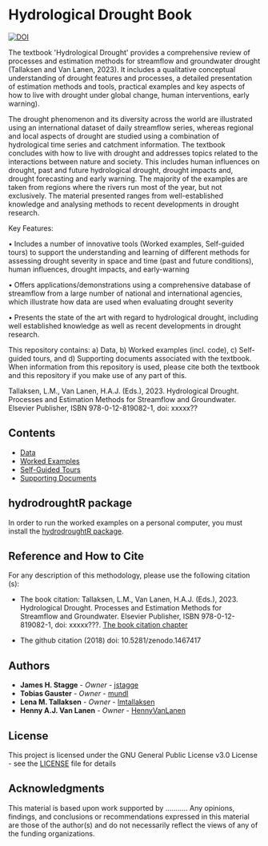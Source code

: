 # Hydrological Drought Book

[![DOI](https://zenodo.org/badge/DOI/10.5281/zenodo.146.svg)](https://doi.org/10.5281/zenodo.146)

The textbook 'Hydrological Drought' provides a comprehensive review of processes and estimation methods for streamflow and groundwater drought (Tallaksen and Van Lanen, 2023). It includes a qualitative conceptual understanding of drought features and processes, a detailed presentation of estimation methods and tools, practical examples and key aspects of how to live with drought under global change, human interventions, early warning).

The drought phenomenon and its diversity across the world are illustrated using an international dataset of daily streamflow series, whereas regional and local aspects of drought are studied using a combination of hydrological time series and catchment information. The textbook concludes with how to live with drought and addresses topics related to the interactions between nature and society. This includes human influences on drought, past and future hydrological drought, drought impacts and, drought forecasting and early warning. The majority of the examples are taken from regions where the rivers run most of the year, but not exclusively. The material presented ranges from well-established knowledge and analysing methods to recent developments in drought research.

Key Features:

•	Includes a number of innovative tools (Worked examples, Self-guided tours) to support the understanding and learning of different methods for assessing drought severity in space and time (past and future conditions), human influences, drought impacts, and early-warning

•	Offers applications/demonstrations using a comprehensive database of streamflow from a large number of national and international agencies, which  illustrate how data are used when evaluating drought severity

•	Presents the state of the art with regard to hydrological drought, including well established knowledge as well as recent developments in drought research.

This repository contains: a) Data, b) Worked examples (incl. code), c) Self-guided tours, and d) Supporting documents associated with the textbook. When information from this repository is used, please cite both the textbook and this repository if you make use of any part of this.

Tallaksen, L.M., Van Lanen, H.A.J. (Eds.), 2023. Hydrological Drought. Processes and Estimation Methods for Streamflow and Groundwater. Elsevier Publisher, ISBN 978-0-12-819082-1, doi: xxxxx??

## Contents

* [Data](https://github.com/HydroDrought/hydrodroughtBook/tree/master/data)
* [Worked Examples](https://github.com/HydroDrought/hydrodroughtBook/tree/master/worked_examples)
* [Self-Guided Tours](https://github.com/HydroDrought/hydrodroughtBook/tree/master/self-guided_tours)
* [Supporting Documents](https://github.com/HydroDrought/hydrodroughtBook/tree/master/support_docs)

## hydrodroughtR package
In order to run the worked examples on a personal computer, you must install the [hydrodroughtR package](https://github.com/HydroDrought/hydrodroughtR). 

## Reference and How to Cite

For any description of this methodology, please use the following citation (s):

* The book citation: Tallaksen, L.M., Van Lanen, H.A.J. (Eds.), 2023. Hydrological Drought. Processes and Estimation Methods for Streamflow and Groundwater. Elsevier Publisher, ISBN 978-0-12-819082-1, doi: xxxxx???. [The book citation chapter](https://github.com/jstagge/reproduc_hyd/blob/master/assets/stagge_et_al_reproducibility_preprint.pdf)

* The github citation (2018)  doi: 10.5281/zenodo.1467417


## Authors

* **James H. Stagge** - *Owner* - [jstagge](https://github.com/jstagge)
* **Tobias Gauster** - *Owner* - [mundl](https://github.com/mundl)
* **Lena M. Tallaksen** - *Owner* - [lmtallaksen](https://github.com/lmtallaksen)
* **Henny A.J. Van Lanen** - *Owner* - [HennyVanLanen](https://github.com/HennyVanLanen)


## License
This project is licensed under the GNU General Public License v3.0 License - see the [LICENSE](LICENSE) file for details


## Acknowledgments   
This material is based upon work supported by ........... Any opinions, findings, and conclusions or recommendations expressed in this material are those of the author(s) and do not necessarily reflect the views of any of the funding organizations. 
